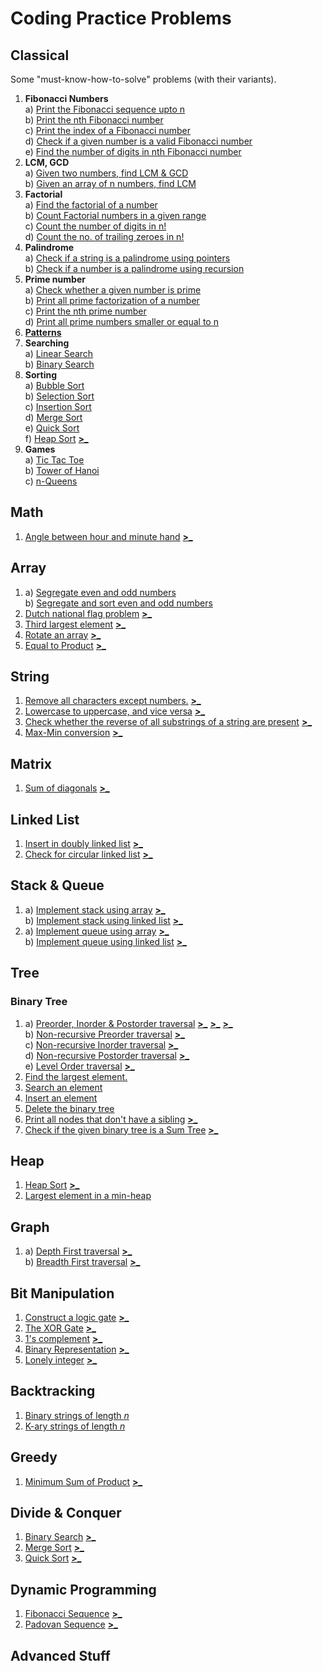 # Coding Practice Problems
## Classical
Some "must-know-how-to-solve" problems (with their variants).
 1. **Fibonacci Numbers**  
  a) [Print the Fibonacci sequence upto n](../master/Classical/1A.cc)  
  b) [Print the nth Fibonacci number](../master/Classical/1B.cc)  
  c) [Print the index of a Fibonacci number](../master/Classical/1C.cc)  
  d) [Check if a given number is a valid Fibonacci number](../master/Classical/1D.cc)  
  e) [Find the number of digits in nth Fibonacci number](../master/Classical/1E.cc)  
 2. **LCM, GCD**  
  a) [Given two numbers, find LCM & GCD](../master/Classical/2A.cc)  
  b) [Given an array of n numbers, find LCM](../master/Classical/2B.cc)
 3. **Factorial**  
  a) [Find the factorial of a number](../master/Classical/3A.cc)  
  b) [Count Factorial numbers in a given range](../master/Classical/3B.cc)  
  c) [Count the number of digits in n!](../master/Classical/3C.cc)  
  d) [Count the no. of trailing zeroes in n!](../master/Classical/3D.cc)  
 4. **Palindrome**  
  a) [Check if a string is a palindrome using pointers](../master/Classical/4A.cc)  
  b) [Check if a number is a palindrome using recursion](../master/Classical/4B.cc)  
 5. **Prime number**  
  a) [Check whether a given number is prime](../master/Classical/5A.cc)  
  b) [Print all prime factorization of a number](../master/Classical/5B.cc)  
  c) [Print the nth prime number](../master/Classical/5C.cc)  
  d) [Print all prime numbers smaller or equal to n](../master/Classical/5D.cc)  
 6. **[Patterns](../master/Assets/Patterns.png)**  
 7. **Searching**  
  a) [Linear Search](../master/Classical/7A.cc)  
  b) [Binary Search](../master/Classical/7B.cc)  
 8. **Sorting**  
  a) [Bubble Sort](../master/Classical/8A.cc)  
  b) [Selection Sort](../master/Classical/8B.cc)  
  c) [Insertion Sort](../master/Classical/8C.cc)  
  d) [Merge Sort](../master/Classical/8D.cc)  
  e) [Quick Sort](../master/Classical/8E.cc)  
  f) [Heap Sort](../master/Heap/1.cc) [**>_**](http://www.practice.geeksforgeeks.org/problem-page.php?pid=700167)  
 9. **Games**  
  a) [Tic Tac Toe](../master/Classical/9A.cc)  
  b) [Tower of Hanoi](../master/Classical/9B.cc)  
  c) [n-Queens](../master/Classical/9C.cc)  

## Math
 1. [Angle between hour and minute hand](../master/Math/1.cc) [**>_**](http://www.practice.geeksforgeeks.org/problem-page.php?pid=844)  

## Array
 1. a) [Segregate even and odd numbers](../master/Array/1A.cc)  
    b) [Segregate and sort even and odd numbers](../master/Array/1B.cc)  
 2. [Dutch national flag problem](../master/Array/2.cc) [**>_**](http://www.practice.geeksforgeeks.org/problem-page.php?pid=341)  
 3. [Third largest element](../master/Array/3.cc) [**>_**](http://www.practice.geeksforgeeks.org/problem-page.php?pid=700312)  
 4. [Rotate an array](../master/Array/4.cc) [**>_**](http://www.practice.geeksforgeeks.org/problem-page.php?pid=924)  
 5. [Equal to Product](../master/Array/5.cc) [**>_**](http://www.practice.geeksforgeeks.org/problem-page.php?pid=667)  

## String
 1. [Remove all characters except numbers.](../master/String/1.cc) [**>_**](http://www.practice.geeksforgeeks.org/problem-page.php?pid=398)  
 2. [Lowercase to uppercase, and vice versa](../master/String/2.cc) [**>_**](http://www.practice.geeksforgeeks.org/problem-page.php?pid=983)  
 3. [Check whether the reverse of all substrings of a string are present](../master/String/3.cc) [**>_**](http://www.practice.geeksforgeeks.org/problem-page.php?pid=1431)  
 4. [Max-Min conversion](../master/String/4.cc) [**>_**](http://www.practice.geeksforgeeks.org/problem-page.php?pid=1436)  
 
## Matrix
 1. [Sum of diagonals](../master/Matrix/1.cc) [**>_**](http://www.practice.geeksforgeeks.org/problem-page.php?pid=1310)  

## Linked List
 1. [Insert in doubly linked list](../master/List/1.cc) [**>_**](http://www.practice.geeksforgeeks.org/problem-page.php?pid=700232)  
 2. [Check for circular linked list](../master/List/2.cc) [**>_**](http://www.practice.geeksforgeeks.org/problem-page.php?pid=700172)  

## Stack & Queue
 1. a) [Implement stack using array](../master/Stack-Queue/1A.cc) [**>_**](http://www.practice.geeksforgeeks.org/problem-page.php?pid=700208)  
    b) [Implement stack using linked list](../master/Stack-Queue/1B.cc) [**>_**](http://www.practice.geeksforgeeks.org/problem-page.php?pid=700207)  
 2. a) [Implement queue using array](../master/Stack-Queue/2A.cc) [**>_**](http://www.practice.geeksforgeeks.org/problem-page.php?pid=700211)  
    b) [Implement queue using linked list](../master/Stack-Queue/2B.cc) [**>_**](http://www.practice.geeksforgeeks.org/problem-page.php?pid=700210)  

## Tree
### Binary Tree
 1. a) [Preorder, Inorder & Postorder traversal](../master/Tree/Binary/1A.cc) [**>_**](http://www.practice.geeksforgeeks.org/problem-page.php?pid=700319) [**>_**](http://www.practice.geeksforgeeks.org/problem-page.php?pid=700135) [**>_**](http://www.practice.geeksforgeeks.org/problem-page.php?pid=700199)   
    b) [Non-recursive Preorder traversal](../master/Tree/Binary/1B.cc) [**>_**](http://www.practice.geeksforgeeks.org/problem-page.php?pid=700319)  
    c) [Non-recursive Inorder traversal](../master/Tree/Binary/1C.cc) [**>_**](http://www.practice.geeksforgeeks.org/problem-page.php?pid=700135)  
    d) [Non-recursive Postorder traversal](../master/Tree/Binary/1D.cc) [**>_**](http://www.practice.geeksforgeeks.org/problem-page.php?pid=700199)  
    e) [Level Order traversal](../master/Tree/Binary/1E.cc) [**>_**](http://www.practice.geeksforgeeks.org/problem-page.php?pid=700248)  
 2. [Find the largest element.](../master/Tree/Binary/2.cc)  
 3. [Search an element](../master/Tree/Binary/3.cc)  
 4. [Insert an element](../master/Tree/Binary/4.cc)  
 5. [Delete the binary tree](../master/Tree/Binary/5.cc)  
 6. [Print all nodes that don't have a sibling](../master/Tree/Binary/6.cc) [**>_**](http://www.practice.geeksforgeeks.org/problem-page.php?pid=700228)  
 7. [Check if the given binary tree is a Sum Tree](../master/Tree/Binary/7.cc) [**>_**](http://www.practice.geeksforgeeks.org/problem-page.php?pid=700179)  

## Heap
 1. [Heap Sort](../master/Heap/1.cc) [**>_**](http://www.practice.geeksforgeeks.org/problem-page.php?pid=700167)  
 2. [Largest element in a min-heap](../master/Heap/2.cc)  

## Graph
 1. a) [Depth First traversal](../master/Graph/1.cc) [**>_**](http://www.practice.geeksforgeeks.org/problem-page.php?pid=700203)  
	b) [Breadth First traversal](../master/Graph/2.cc) [**>_**](http://www.practice.geeksforgeeks.org/problem-page.php?pid=700217)  

## Bit Manipulation
 1. [Construct a logic gate](../master/Bit/1.cc) [**>_**](http://www.practice.geeksforgeeks.org/problem-page.php?pid=1365)  
 2. [The XOR Gate](../master/Bit/2.cc) [**>_**](http://www.practice.geeksforgeeks.org/problem-page.php?pid=1353)  
 3. [1's complement](../master/Bit/3.cc) [**>_**](http://www.practice.geeksforgeeks.org/problem-page.php?pid=1338)  
 4. [Binary Representation](../master/Bit/4.cc) [**>_**](http://www.practice.geeksforgeeks.org/problem-page.php?pid=602)  
 5. [Lonely integer](../master/Bit/5.cc) [**>_**](http://www.practice.geeksforgeeks.org/problem-page.php?pid=167)  

## Backtracking
 1. [Binary strings of length *n*](../master/Backtracking/1.cc)  
 2. [K-ary strings of length *n* ](../master/Backtracking/2.cc)  

## Greedy
 1. [Minimum Sum of Product](../master/Greedy/1.cc) [**>_**](http://www.practice.geeksforgeeks.org/problem-page.php?pid=1532)  

## Divide & Conquer
 1. [Binary Search](../master/Classical/7B.cc) [**>_**](http://www.practice.geeksforgeeks.org/problem-page.php?pid=700238)  
 2. [Merge Sort](../master/Classical/8D.cc) [**>_**](http://www.practice.geeksforgeeks.org/problem-page.php?pid=700150)  
 3. [Quick Sort](../master/Classical/8E.cc) [**>_**](http://www.practice.geeksforgeeks.org/problem-page.php?pid=700151)  

## Dynamic Programming
 1. [Fibonacci Sequence](../master/DP/1.cc) [**>_**](http://www.practice.geeksforgeeks.org/problem-page.php?pid=294)  
 2. [Padovan Sequence](../master/DP/2.cc) [**>_**](http://www.practice.geeksforgeeks.org/problem-page.php?pid=1458)  

## Advanced Stuff
